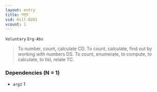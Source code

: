 ```yaml
---
layout: entry
title: བགྲང་
vid: Hill:0261
vcount: 1
---
```

`Voluntary` `Erg-Abs`
> To number, count, calculate CD\.
 To count, calculate, find out by working with numbers DS\.
 To count, enumerate, to compute, to calculate, to list, relate TC\.

### Dependencies (N = 1)
* `arg2` 1
